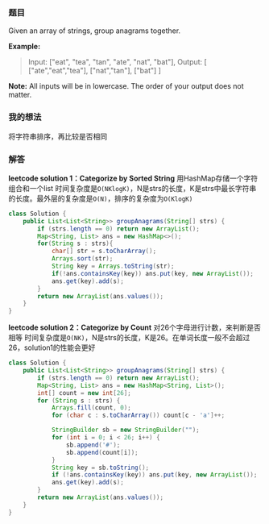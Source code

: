 ﻿### 题目
Given an array of strings, group anagrams together.

**Example:**
>Input: ["eat", "tea", "tan", "ate", "nat", "bat"],
Output:
[
  ["ate","eat","tea"],
  ["nat","tan"],
  ["bat"]
]

**Note:**
All inputs will be in lowercase.
The order of your output does not matter.
### 我的想法
将字符串排序，再比较是否相同

### 解答
**leetcode solution 1：Categorize by Sorted String**
用HashMap存储一个字符组合和一个list
时间复杂度是`O(NKlogK)`，N是strs的长度，K是strs中最长字符串的长度。最外层的复杂度是`O(N)`，排序的复杂度为`O(KlogK)`
```java
class Solution {
    public List<List<String>> groupAnagrams(String[] strs) {
        if (strs.length == 0) return new ArrayList();
        Map<String, List> ans = new HashMap<>();
        for(String s : strs){
            char[] str = s.toCharArray();
            Arrays.sort(str);
            String key = Arrays.toString(str);
            if(!ans.containsKey(key)) ans.put(key, new ArrayList());
            ans.get(key).add(s);
        }
        return new ArrayList(ans.values());
    }
}
```

**leetcode solution 2：Categorize by Count**
对26个字母进行计数，来判断是否相等
时间复杂度是`O(NK)`，N是strs的长度，K是26。在单词长度一般不会超过26，solution1的性能会更好
```java
class Solution {
    public List<List<String>> groupAnagrams(String[] strs) {
        if (strs.length == 0) return new ArrayList();
        Map<String, List> ans = new HashMap<String, List>();
        int[] count = new int[26];
        for (String s : strs) {
            Arrays.fill(count, 0);
            for (char c : s.toCharArray()) count[c - 'a']++;

            StringBuilder sb = new StringBuilder("");
            for (int i = 0; i < 26; i++) {
                sb.append('#');
                sb.append(count[i]);
            }
            String key = sb.toString();
            if (!ans.containsKey(key)) ans.put(key, new ArrayList());
            ans.get(key).add(s);
        }
        return new ArrayList(ans.values());
    }
}
```
